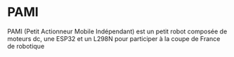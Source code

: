 # PAMI
PAMI (Petit Actionneur Mobile Indépendant) est un petit robot composée de moteurs dc, une ESP32 et un L298N pour participer à la coupe de France de robotique
